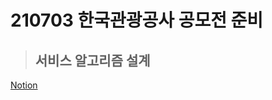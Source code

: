 # 210703 한국관광공사 공모전 준비

> ## 서비스 알고리즘 설계
[Notion](https://www.notion.so/1175441a710d4108aa6e66b7db21f83c)
